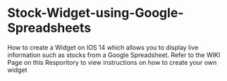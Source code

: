 # Stock-Widget-using-Google-Spreadsheets
How to create a Widget on IOS 14 which allows you to display live information such as stocks from a Google Spreadsheet.
Refer to the WIKI Page on this Resporitory to view instructions on how to create your own widget
